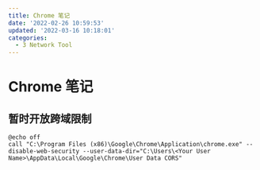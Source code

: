 ```yaml
---
title: Chrome 笔记
date: '2022-02-26 10:59:53'
updated: '2022-03-16 10:18:01'
categories:
  - 3 Network Tool
---
```

# Chrome 笔记

## 暂时开放跨域限制

```batch
@echo off
call "C:\Program Files (x86)\Google\Chrome\Application\chrome.exe" --disable-web-security --user-data-dir="C:\Users\<Your User Name>\AppData\Local\Google\Chrome\User Data CORS"
```
